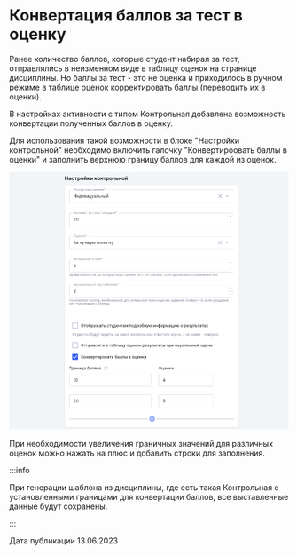 # Конвертация баллов за тест в оценку

Ранее количество баллов, которые студент набирал за тест, отправлялись в неизменном виде в таблицу оценок на странице дисциплины. Но баллы за тест  - это не оценка  и приходилось в ручном режиме в таблице оценок корректировать баллы (переводить их в оценки).

В настройках активности с типом Контрольная добавлена возможность конвертации полученных баллов в оценку.

Для использования такой возможности в блоке "Настройки контрольной" необходимо включить галочку "Конвертироовать баллы в оценки" и заполнить верхнюю границу баллов для каждой из оценок.



![](<../../.gitbook/assets/image (6) (2).png>)

При необходимости увеличения граничных значений для различных оценок можно нажать на плюс и добавить строки для заполнения.

:::info

При генерации шаблона из дисциплины, где есть такая Контрольная с установленными границами для конвертации баллов, все выставленные данные будут сохранены.

:::

Дата публикации 13.06.2023
